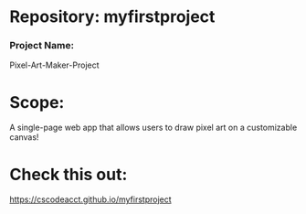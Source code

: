# Repository: myfirstproject

### Project Name: 
Pixel-Art-Maker-Project

# Scope: 
A single-page web app that allows users to draw pixel art on a customizable canvas!  

# Check this out:
https://cscodeacct.github.io/myfirstproject
